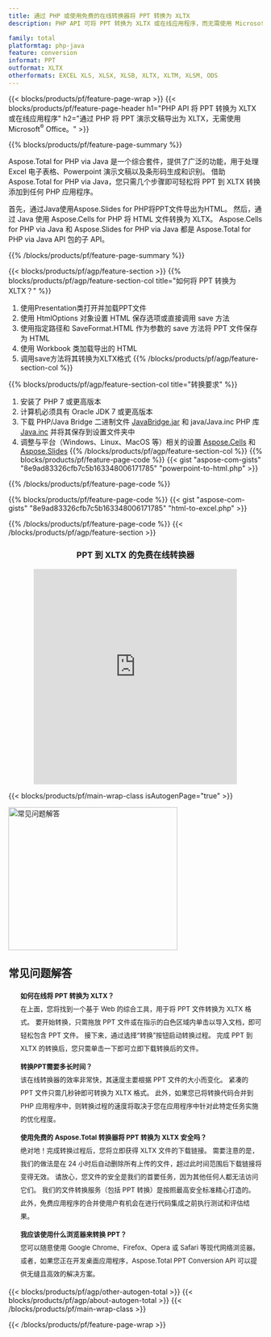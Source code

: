 ```yaml
---
title: 通过 PHP 或使用免费的在线转换器将 PPT 转换为 XLTX 
description: PHP API 可将 PPT 转换为 XLTX 或在线应用程序，而无需使用 Microsoft Office Powerpoint 或 Excel。 在集成代码之前快速测试免费的 PPT 到 XLTX 在线转换器。 

family: total
platformtag: php-java
feature: conversion
informat: PPT
outformat: XLTX
otherformats: EXCEL XLS, XLSX, XLSB, XLTX, XLTM, XLSM, ODS
---
```

{{< blocks/products/pf/feature-page-wrap >}}
{{< blocks/products/pf/feature-page-header h1="PHP API 将 PPT 转换为 XLTX 或在线应用程序" h2="通过 PHP 将 PPT 演示文稿导出为 XLTX，无需使用 Microsoft<sup>&reg;</sup> Office。" >}}

{{% blocks/products/pf/feature-page-summary %}}

Aspose.Total for PHP via Java 是一个综合套件，提供了广泛的功能，用于处理 Excel 电子表格、Powerpoint 演示文稿以及条形码生成和识别。 借助 Aspose.Total for PHP via Java，您只需几个步骤即可轻松将 PPT 到 XLTX 转换添加到任何 PHP 应用程序。

首先，通过Java使用Aspose.Slides for PHP将PPT文件导出为HTML。 然后，通过 Java 使用 Aspose.Cells for PHP 将 HTML 文件转换为 XLTX。 Aspose.Cells for PHP via Java 和 Aspose.Slides for PHP via Java 都是 Aspose.Total for PHP via Java API 包的子 API。

{{% /blocks/products/pf/feature-page-summary  %}}

{{< blocks/products/pf/agp/feature-section >}}
{{% blocks/products/pf/agp/feature-section-col title="如何将 PPT 转换为 XLTX？" %}}
1. 使用Presentation类打开并加载PPT文件
2. 使用 HtmlOptions 对象设置 HTML 保存选项或直接调用 save 方法
3. 使用指定路径和 SaveFormat.HTML 作为参数的 save 方法将 PPT 文件保存为 HTML
4. 使用 Workbook 类加载导出的 HTML
5. 调用save方法将其转换为XLTX格式
{{% /blocks/products/pf/agp/feature-section-col %}}

{{% blocks/products/pf/agp/feature-section-col title="转换要求" %}}
1. 安装了 PHP 7 或更高版本
2. 计算机必须具有 Oracle JDK 7 或更高版本
3. 下载 PHP/Java Bridge 二进制文件 [JavaBridge.jar](http://php-java-bridge.sourceforge.net/pjb/download.php) 和 java/Java.inc PHP 库 [Java.inc](http://php-java-bridge.sourceforge.net/pjb/download.php) 并将其保存到设置文件夹中
4. 调整与平台（Windows、Linux、MacOS 等）相关的设置 [Aspose.Cells](https://docs.aspose.com/cells/php-java/setup-and-installation-guidelines/) 和 [Aspose.Slides](https://docs.aspose.com/slides/php-java/installation/)
{{% /blocks/products/pf/agp/feature-section-col %}}
{{% blocks/products/pf/feature-page-code %}}
{{< gist "aspose-com-gists" "8e9ad83326cfb7c5b163348006171785" "powerpoint-to-html.php" >}}

{{% /blocks/products/pf/feature-page-code %}}

{{% blocks/products/pf/feature-page-code %}}
{{< gist "aspose-com-gists" "8e9ad83326cfb7c5b163348006171785" "html-to-excel.php" >}}

{{% /blocks/products/pf/feature-page-code %}}
{{< /blocks/products/pf/agp/feature-section >}}

<div class="container-fluid agp-content bg-white aboutfile box-1 vh100 section nopbtm">
<div class=container>
<div class=row>
<div class="demobox tc col-md-12 padding-0" align="center">

<h3>PPT 到 XLTX 的免费在线转换器</h3>

<iframe style="border: none; height: 426px;" scrolling="no" src="https://total-conversion-app-65z5r2lp.qa.k8s.dynabic.com/?to=xlsx&from=pptx" id="child-iframe" width="80%"></iframe>

</div></div>
</div></div>

{{< blocks/products/pf/main-wrap-class isAutogenPage="true" >}}
<style>.howtolist li{margin-right: 0!important;line-height: 26px;position: relative;margin-bottom: 10px;font-size: 13px;list-style-type: none;}</style>
<div class="col-md-12 tl bg-gray-dark howtolist section">
  <a class="anchor" name="faqpage"></a>
  <div class="container tl dflex" itemscope="" itemtype="https://schema.org/FAQPage">
      <div class="col-md-4 howtosectiongfx">
          <img class="social-panel-hide-on-mobile" src="https://www.groupdocs.cloud/templates/brand/images/groupdocs/conversion/groupdocs_conversion-brand.png" alt="常见问题解答" width="335" height="283">
      </div>
      <div class="howtosection col-md-8">
          <div>
              <h2>常见问题解答</h2>
              <ul>
                  <li itemscope="" itemprop="mainEntity" itemtype="https://schema.org/Question">
                      <div>
                          <span itemprop="name"><b>如何在线将 PPT 转换为 XLTX？</b></span>
                      </div>
                      <div itemscope="" itemprop="acceptedAnswer" itemtype="https://schema.org/Answer">
                          <span itemprop="text">在上面，您将找到一个基于 Web 的综合工具，用于将 PPT 文件转换为 XLTX 格式。 要开始转换，只需拖放 PPT 文件或在指示的白色区域内单击以导入文档，即可轻松包含 PPT 文件。 接下来，通过选择“转换”按钮启动转换过程。 完成 PPT 到 XLTX 的转换后，您只需单击一下即可立即下载转换后的文件。</span>
                      </div>
                  </li>
                  <li itemscope="" itemprop="mainEntity" itemtype="https://schema.org/Question">
                      <div>
                          <span itemprop="name"><b>转换PPT需要多长时间？</b></span>
                      </div>
                      <div itemscope="" itemprop="acceptedAnswer" itemtype="https://schema.org/Answer">
                          <span itemprop="text">该在线转换器的效率非常快，其速度主要根据 PPT 文件的大小而变化。 紧凑的 PPT 文件只需几秒钟即可转换为 XLTX 格式。 此外，如果您已将转换代码合并到 PHP 应用程序中，则转换过程的速度将取决于您在应用程序中针对此特定任务实施的优化程度。</span>
                      </div>
                  </li>
                  <li itemscope="" itemprop="mainEntity" itemtype="https://schema.org/Question">
                      <div>
                          <span itemprop="name"><b>使用免费的 Aspose.Total 转换器将 PPT 转换为 XLTX 安全吗？</b></span>
                      </div>
                      <div itemscope="" itemprop="acceptedAnswer" itemtype="https://schema.org/Answer">
                          <span itemprop="text">绝对地！完成转换过程后，您将立即获得 XLTX 文件的下载链接。 需要注意的是，我们的做法是在 24 小时后自动删除所有上传的文件，超过此时间范围后下载链接将变得无效。 请放心，您文件的安全是我们的首要任务，因为其他任何人都无法访问它们。 我们的文件转换服务（包括 PPT 转换）是按照最高安全标准精心打造的。 此外，免费应用程序的合并使用户有机会在进行代码集成之前执行测试和评估结果。</span>
                      </div>
                  </li>                 
                  <li itemscope="" itemprop="mainEntity" itemtype="https://schema.org/Question">
                      <div>
                          <span itemprop="name"><b>我应该使用什么浏览器来转换 PPT？</b></span>
                      </div>
                      <div itemscope="" itemprop="acceptedAnswer" itemtype="https://schema.org/Answer">
                          <span itemprop="text">您可以随意使用 Google Chrome、Firefox、Opera 或 Safari 等现代网络浏览器。 或者，如果您正在开发桌面应用程序，Aspose.Total PPT Conversion API 可以提供无缝且高效的解决方案。</span>
                      </div>
                  </li>
              </ul>
          </div>
      </div>
  </div>
{{< blocks/products/pf/agp/other-autogen-total >}}
{{< blocks/products/pf/agp/about-autogen-total >}}
{{< /blocks/products/pf/main-wrap-class >}}

{{< /blocks/products/pf/feature-page-wrap >}}
